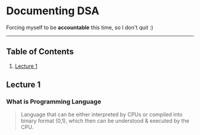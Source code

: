 # Documenting DSA
Forcing myself to be **accountable** this time, so I don't quit :)

---

## Table of Contents
1. [Lecture 1](#lecture-1)

## Lecture 1
### What is Programming Language
>Language that can be either interpreted by CPUs or compiled into binary format (0,1), which then can be understood & executed by the CPU.
